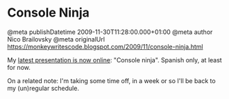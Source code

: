 # Console Ninja

@meta publishDatetime 2009-11-30T11:28:00.000+01:00
@meta author Nico Brailovsky
@meta originalUrl https://monkeywritescode.blogspot.com/2009/11/console-ninja.html

My [latest presentation is now online](https://raw.githubusercontent.com/nicolasbrailo/powerpoint_monkey/master/bash_console_ninja/console_ninja.pdf): "Console ninja". Spanish only, at least for now.

On a related note: I'm taking some time off, in a week or so I'll be back to my (un)regular schedule.

